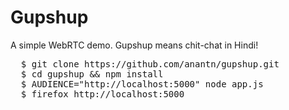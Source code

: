 Gupshup
=======

A simple WebRTC demo. Gupshup means chit-chat in Hindi!

<pre>
  $ git clone https://github.com/anantn/gupshup.git
  $ cd gupshup && npm install
  $ AUDIENCE="http://localhost:5000" node app.js
  $ firefox http://localhost:5000
</pre>
